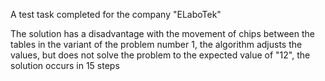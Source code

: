 A test task completed for the company "ELaboTek"

The solution has a disadvantage with the movement of chips between the tables in the variant of the problem number 1, the algorithm adjusts the values, but does not solve the problem to the expected value of "12", the solution occurs in 15 steps

